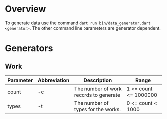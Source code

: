 # Overview

To generate data use the command `dart run bin/data_generator.dart <generator>`. 
The other command line parameters are generator dependent.

# Generators

## Work

| Parameter | Abbreviation | Description                            | Range                 |
|-----------|--------------|----------------------------------------|-----------------------|
| count     | -c           | The number of work records to generate | 1 <= count <= 1000000 |
| types     | -t           | The number of types for the works.     | 0 <= count < 1000     |
